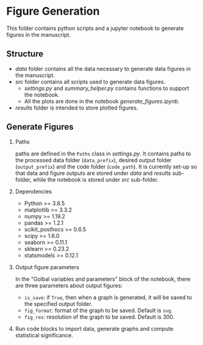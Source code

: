 # Figure Generation
This folder contains python scripts and a jupyter notebook to generate figures in the manuscript.

## Structure
- _data_ folder contains all the data necessary to generate data figures in the manuscript.
- _src_ folder contains all scripts used to generate data figures.
	+ _settings.py_ and _summary_helper.py_ contains functions to support the notebook.
	+ All the plots are done in the notebook _generate_figures.ipynb_.
- _results_ folder is intended to store plotted figures.


## Generate Figures
1. Paths

	paths are defined in the `Paths` class in _settings.py_. It contains paths to the processed data folder (`data_prefix`), desired output folder (`output_prefix`) and the code folder (`code_path`). It is currently set-up so that data and figure outputs are stored under _data_ and _results_ sub-folder, while the notebook is stored under _src_ sub-folder.
	

2. Dependencies

	- Python >= 3.8.5
	- matplotlib >= 3.3.2
	- numpy >= 1.19.2
	- pandas >= 1.2.1
	- scikit_posthocs >= 0.6.5
	- scipy >= 1.6.0
	- seaborn >= 0.11.1
	- sklearn >= 0.23.2
	- statsmodels >= 0.12.1
	
	
3. Output figure parameters

	In the "Golbal variables and parameters" block of the notebook, there are three parameters about output figures:
	  - `is_save`: if `True`, then when a graph is generated, it will be saved to the specified output folder.
	  - `fig_format`: format of the graph to be saved. Default is `svg`.
	  - `fig_res`: resolution of the graph to be saved. Default is 300.

4. Run code blocks to import data, generate graphs and compute statistical significance.
